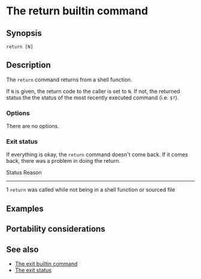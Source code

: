 # The return builtin command

## Synopsis

    return [N]

## Description

The `return` command returns from a shell function.

If `N` is given, the return code to the caller is set to `N`. If not,
the returned status the the status of the most recently executed command
(i.e. `$?`).

### Options

There are no options.

### Exit status

If everything is okay, the `return` command doesn\'t come back. If it
comes back, there was a problem in doing the return.

  Status   Reason
  -------- -------------------------------------------------------------------------
  1        `return` was called while not being in a shell function or sourced file

## Examples

## Portability considerations

## See also

-   [The exit builtin command](../../commands/builtin/exit.md)
-   [The exit status](../../dict/terms/exit_status.md)
